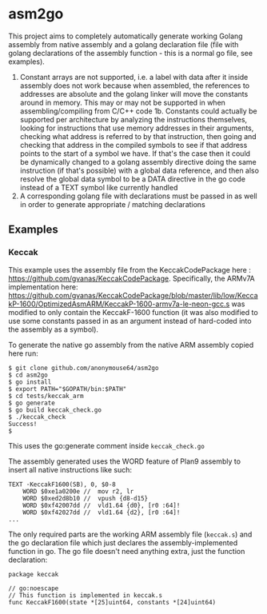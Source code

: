 # asm2go

This project aims to completely automatically generate working Golang assembly from native assembly and a golang declaration file (file with golang declarations of the assembly function - this is a normal go file, see examples).

1. Constant arrays are not supported, i.e. a label with data after it inside assembly does not work because when assembled, the references to addresses are absolute and the golang linker will move the constants around in memory. This may or may not be supported in when assembling/compiling from C/C++ code
1b. Constants could actually be supported per architecture by analyzing the instructions themselves, looking for instructions that use memory addresses in their arguments, checking what address is referred to by that instruction, then going and checking that address in the compiled symbols to see if that address points to the start of a symbol we have. If that's the case then it could be dynamically changed to a golang assembly directive doing the same instruction (if that's possible) with a global data reference, and then also resolve the global data symbol to be a DATA directive in the go code instead of a TEXT symbol like currently handled
2. A corresponding golang file with declarations must be passed in as well in order to generate appropriate / matching declarations

## Examples

### Keccak

This example uses the assembly file from the KeccakCodePackage here : https://github.com/gvanas/KeccakCodePackage. Specifically, the ARMv7A implementation here: https://github.com/gvanas/KeccakCodePackage/blob/master/lib/low/KeccakP-1600/OptimizedAsmARM/KeccakP-1600-armv7a-le-neon-gcc.s was modified to only contain the KeccakF-1600 function (it was also modified to use some constants passed in as an argument instead of hard-coded into the assembly as a symbol). 

To generate the native go assembly from the native ARM assembly copied here run:

	$ git clone github.com/anonymouse64/asm2go
	$ cd asm2go
	$ go install
	$ export PATH="$GOPATH/bin:$PATH"
	$ cd tests/keccak_arm
	$ go generate
	$ go build keccak_check.go
	$ ./keccak_check
	Success!
	$

This uses the go:generate comment inside `keccak_check.go`

The assembly generated uses the WORD feature of Plan9 assembly to insert all native instructions like such:

```
TEXT ·KeccakF1600(SB), 0, $0-8
    WORD $0xe1a0200e //  mov r2, lr
    WORD $0xed2d8b10 //  vpush {d8-d15}
    WORD $0xf42007dd //  vld1.64 {d0}, [r0 :64]!
    WORD $0xf42027dd //  vld1.64 {d2}, [r0 :64]!
...
```

The only required parts are the working ARM assembly file (`keccak.s`) and the go declaration file which just declares the assembly-implemented function in go. The go file doesn't need anything extra, just the function declaration:

```
package keccak

// go:noescape
// This function is implemented in keccak.s
func KeccakF1600(state *[25]uint64, constants *[24]uint64)

```